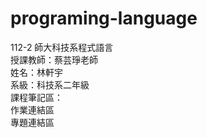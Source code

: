 # programing-language
112-2 師大科技系程式語言<br>
授課教師：蔡芸琤老師<br>
姓名：林軒宇<br>
系級：科技系二年級<br>
課程筆記區：<br>
作業連結區<br>
專題連結區<br>
